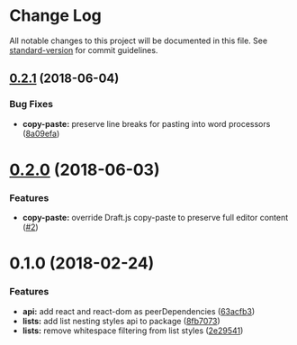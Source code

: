 # Change Log

All notable changes to this project will be documented in this file. See [standard-version](https://github.com/conventional-changelog/standard-version) for commit guidelines.

<a name="0.2.1"></a>
## [0.2.1](https://github.com/thibaudcolas/draftjs-conductor/compare/v0.2.0...v0.2.1) (2018-06-04)


### Bug Fixes

* **copy-paste:** preserve line breaks for pasting into word processors ([8a09efa](https://github.com/thibaudcolas/draftjs-conductor/commit/8a09efa))



<a name="0.2.0"></a>

# [0.2.0](https://github.com/thibaudcolas/draftjs-conductor/compare/v0.1.0...v0.2.0) (2018-06-03)

### Features

* **copy-paste:** override Draft.js copy-paste to preserve full editor content ([#2](https://github.com/thibaudcolas/draftjs-conductor/pull/2))

<a name="0.1.0"></a>

# 0.1.0 (2018-02-24)

### Features

* **api:** add react and react-dom as peerDependencies ([63acfb3](https://github.com/thibaudcolas/draftjs-conductor/commit/63acfb3))
* **lists:** add list nesting styles api to package ([8fb7073](https://github.com/thibaudcolas/draftjs-conductor/commit/8fb7073))
* **lists:** remove whitespace filtering from list styles ([2e29541](https://github.com/thibaudcolas/draftjs-conductor/commit/2e29541))
